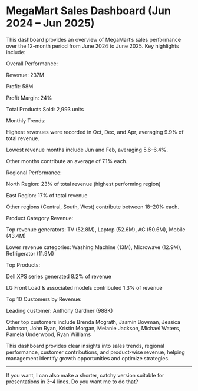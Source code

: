 # MegaMart Sales Dashboard (Jun 2024 – Jun 2025)

This dashboard provides an overview of MegaMart’s sales performance over the 12-month period from June 2024 to June 2025. Key highlights include:

Overall Performance:

Revenue: 237M

Profit: 58M

Profit Margin: 24%

Total Products Sold: 2,993 units


Monthly Trends:

Highest revenues were recorded in Oct, Dec, and Apr, averaging 9.9% of total revenue.

Lowest revenue months include Jun and Feb, averaging 5.6–6.4%.

Other months contribute an average of 7.1% each.


Regional Performance:

North Region: 23% of total revenue (highest performing region)

East Region: 17% of total revenue

Other regions (Central, South, West) contribute between 18–20% each.


Product Category Revenue:

Top revenue generators: TV (52.8M), Laptop (52.6M), AC (50.6M), Mobile (43.4M)

Lower revenue categories: Washing Machine (13M), Microwave (12.9M), Refrigerator (11.9M)


Top Products:

Dell XPS series generated 8.2% of revenue

LG Front Load & associated models contributed 1.3% of revenue


Top 10 Customers by Revenue:

Leading customer: Anthony Gardner (988K)

Other top customers include Brenda Mcgrath, Jasmin Bowman, Jessica Johnson, John Ryan, Kristin Morgan, Melanie Jackson, Michael Waters, Pamela Underwood, Ryan Williams



This dashboard provides clear insights into sales trends, regional performance, customer contributions, and product-wise revenue, helping management identify growth opportunities and optimize strategies.


---

If you want, I can also make a shorter, catchy version suitable for presentations in 3–4 lines. Do you want me to do that?

